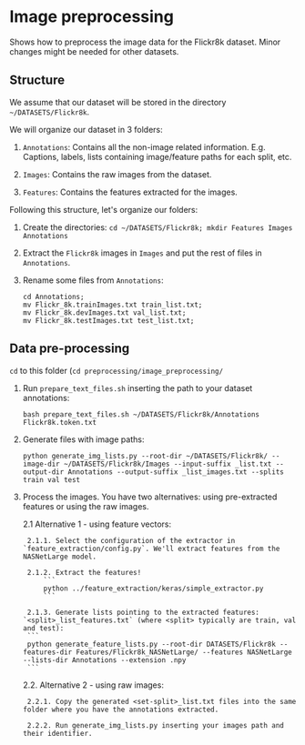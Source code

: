 # Image preprocessing

Shows how to preprocess the image data for the Flickr8k dataset. Minor changes might be needed for other datasets.

## Structure

We assume that our dataset will be stored in the directory `~/DATASETS/Flickr8k`.

We will organize our dataset in 3 folders:

1. `Annotations`: Contains all the non-image related information. E.g. Captions, labels, lists containing image/feature paths for each split, etc.

2. `Images`: Contains the raw images from the dataset.

3. `Features`: Contains the features extracted for the images.

Following this structure, let's organize our folders:

1. Create the directories:   ``cd ~/DATASETS/Flickr8k; mkdir Features Images Annotations``
      
2. Extract the `Flickr8k` images in `Images` and put the rest of files in `Annotations`.

3. Rename some files from `Annotations`:
      ```
      cd Annotations;
      mv Flickr_8k.trainImages.txt train_list.txt;
      mv Flickr_8k.devImages.txt val_list.txt; 
      mv Flickr_8k.testImages.txt test_list.txt;
      ```

## Data pre-processing

`cd` to this folder (`cd preprocessing/image_preprocessing/`


1. Run `prepare_text_files.sh` inserting the path to your dataset annotations:
      ```
      bash prepare_text_files.sh ~/DATASETS/Flickr8k/Annotations Flickr8k.token.txt
      ```
2. Generate files with image paths:

      ```
      python generate_img_lists.py --root-dir ~/DATASETS/Flickr8k/ --image-dir ~/DATASETS/Flickr8k/Images --input-suffix _list.txt --output-dir Annotations --output-suffix _list_images.txt --splits train val test
      ```

2. Process the images. You have two alternatives: using pre-extracted features or using the raw images.

    2.1 Alternative 1 - using feature vectors:
    
        2.1.1. Select the configuration of the extractor in `feature_extraction/config.py`. We'll extract features from the NASNetLarge model.
        
        2.1.2. Extract the features!
            ```
            python ../feature_extraction/keras/simple_extractor.py
            ```
            
        2.1.3. Generate lists pointing to the extracted features: `<split>_list_features.txt` (where <split> typically are train, val and test):
        ```
        python generate_feature_lists.py --root-dir DATASETS/Flickr8k --features-dir Features/Flickr8k_NASNetLarge/ --features NASNetLarge --lists-dir Annotations --extension .npy
        ```
        
    2.2. Alternative 2 - using raw images:
    
        2.2.1. Copy the generated <set-split>_list.txt files into the same folder where you have the annotations extracted.
        
        2.2.2. Run generate_img_lists.py inserting your images path and their identifier.


